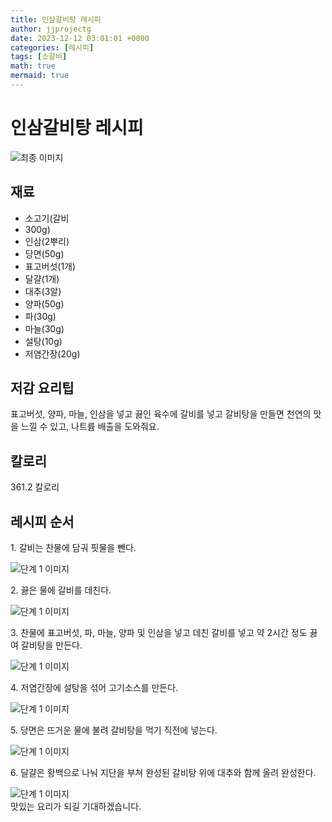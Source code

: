 ```yaml
---
title: 인삼갈비탕 레시피
author: jjprojectg
date: 2023-12-12 03:01:01 +0000
categories: [레시피]
tags: [소갈비]
math: true
mermaid: true
---
```

<meta name="og:type" content="website"/>
<meta charset="UTF-8"/>
<div class="header">
  <h1>인삼갈비탕 레시피</h1>
</div>

<div class="container my-4">
  <div class="row">
    <div class="col-12 col-md-6">
      <div class="recipe-image">
        <img src="http://www.foodsafetykorea.go.kr/uploadimg/cook/10_00606_2.png" class="step-image" alt="최종 이미지"/>
      </div>
    </div>
    <div class="col-12 col-md-6">
      <div class="ingredients">
        <h2>재료</h2>
        <ul class="card">
          <li> 소고기(갈비 </li>
          <li>  300g) </li>
          <li>  인삼(2뿌리) </li>
          <li>  당면(50g) </li>
          <li>  표고버섯(1개) </li>
          <li> 달걀(1개) </li>
          <li>  대추(3알) </li>
          <li>  양파(50g) </li>
          <li>  파(30g) </li>
          <li>  마늘(30g) </li>
          <li> 설탕(10g) </li>
          <li>  저염간장(20g) </li>
</ul>
      </div>
    </div>
    <div class="col-12 col-md-6">
      <div class="ingredients">
        <h2>저감 요리팁</h2>
        <div class="card"> 
          <p>
            표고버섯, 양파, 마늘, 인삼을 넣고 끓인 육수에 갈비를 넣고 갈비탕을 만들면 천연의 맛을 느낄 수 있고, 나트륨 배출을 도와줘요.
          </p>
        </div>
      </div>
      <div class="ingredients">
        <h2>칼로리</h2>
        <div class="card"> 
          <p>
            361.2 칼로리
          </p>
        </div>
      </div>
    </div>
  </div>

  <h2 class="my-4">레시피 순서</h2>
  <div class="card recipe-card">
    <div class="card-body recipe-step">
      <p class="card-text step-description">1. 갈비는 찬물에 담궈 핏물을 뺀다.</p>
      <img src="http://www.foodsafetykorea.go.kr/uploadimg/cook/20_00606_1.png" alt="단계 1 이미지" class="step-image"/>
    </div>
  </div>
  <div class="card recipe-card">
    <div class="card-body recipe-step">
      <p class="card-text step-description">2. 끓은 물에 갈비를 데친다.</p>
      <img src="http://www.foodsafetykorea.go.kr/uploadimg/cook/20_00606_2.png" alt="단계 1 이미지" class="step-image"/>
    </div>
  </div>
  <div class="card recipe-card">
    <div class="card-body recipe-step">
      <p class="card-text step-description">3. 찬물에 표고버섯, 파, 마늘, 양파 및
인삼을 넣고 데친 갈비를 넣고 약 2시간
정도 끓여 갈비탕을 만든다.</p>
      <img src="http://www.foodsafetykorea.go.kr/uploadimg/cook/20_00606_3.png" alt="단계 1 이미지" class="step-image"/>
    </div>
  </div>
  <div class="card recipe-card">
    <div class="card-body recipe-step">
      <p class="card-text step-description">4. 저염간장에 설탕을 섞어 고기소스를
만든다.</p>
      <img src="http://www.foodsafetykorea.go.kr/uploadimg/cook/20_00606_4.png" alt="단계 1 이미지" class="step-image"/>
    </div>
  </div>
  <div class="card recipe-card">
    <div class="card-body recipe-step">
      <p class="card-text step-description">5. 당면은 뜨거운 물에 불려 갈비탕을
먹기 직전에 넣는다.</p>
      <img src="http://www.foodsafetykorea.go.kr/uploadimg/cook/20_00606_5.png" alt="단계 1 이미지" class="step-image"/>
    </div>
  </div>
  <div class="card recipe-card">
    <div class="card-body recipe-step">
      <p class="card-text step-description">6. 달걀은 황백으로 나눠 지단을 부쳐
완성된 갈비탕 위에 대추와 함께 올려
완성한다.</p>
      <img src="http://www.foodsafetykorea.go.kr/uploadimg/cook/20_00606_6.png" alt="단계 1 이미지" class="step-image"/>
    </div>
  </div>

</div>
맛있는 요리가 되길 기대하겠습니다.
